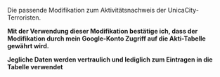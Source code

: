 Die passende Modifikation zum Aktivitätsnachweis der UnicaCity-Terroristen.
 
 **Mit der Verwendung dieser Modifikation bestätige ich, dass der Modifikation durch mein Google-Konto Zugriff auf die Akti-Tabelle gewährt wird.**
 
 **Jegliche Daten werden vertraulich und lediglich zum Eintragen in die Tabelle verwendet**
